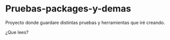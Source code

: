 # Pruebas-packages-y-demas
Proyecto donde guardare distintas pruebas y herramientas que iré creando. 




¿Que lees?
